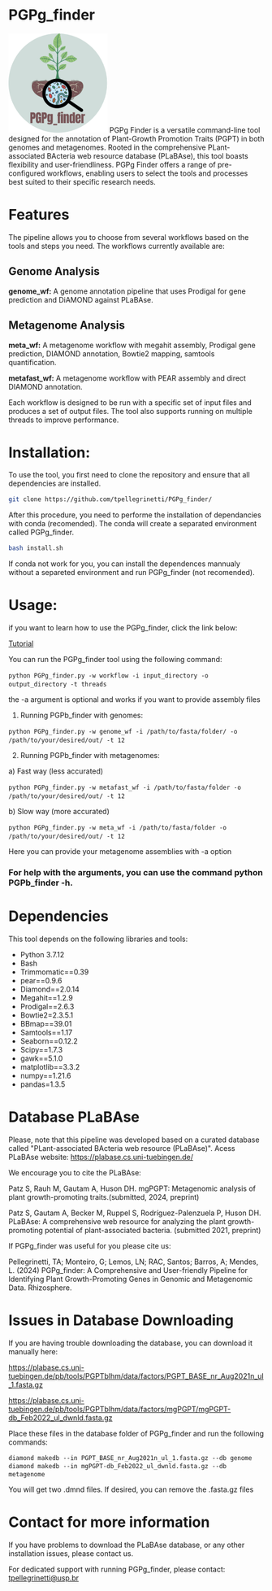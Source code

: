 # PGPg_finder
![My Image](README/logo.png)
PGPg Finder is a versatile command-line tool designed for the annotation of Plant-Growth Promotion Traits (PGPT) in both genomes and metagenomes. Rooted in the comprehensive PLant-associated BActeria web resource database (PLaBAse), this tool boasts flexibility and user-friendliness. PGPg Finder offers a range of pre-configured workflows, enabling users to select the tools and processes best suited to their specific research needs.


# Features
The pipeline allows you to choose from several workflows based on the tools and steps you need. The workflows currently available are:

## Genome Analysis
**genome_wf:** A genome annotation pipeline that uses Prodigal for gene prediction and DiAMOND against PLaBAse.

## Metagenome Analysis
**meta_wf:** A metagenome workflow with megahit assembly, Prodigal gene prediction, DIAMOND annotation, Bowtie2 mapping, samtools quantification.  

**metafast_wf:** A metagenome workflow with PEAR assembly and direct DIAMOND annotation.


Each workflow is designed to be run with a specific set of input files and produces a set of output files. The tool also supports running on multiple threads to improve performance.


# Installation:

To use the tool, you first need to clone the repository and ensure that all dependencies are installed.
```bash
git clone https://github.com/tpellegrinetti/PGPg_finder/
```
After this procedure, you need to performe the installation of dependancies with conda (recomended).
The conda will create a separated environment called PGPg_finder.
```bash
bash install.sh
```
If conda not work for you, you can install the dependences mannualy without a separeted environment and run PGPg_finder (not recomended).

# Usage:

if you want to learn how to use the PGPg_finder, click the link below:

[Tutorial](https://github.com/tpellegrinetti/PGPg_finder/blob/main/Tutorial.md)


You can run the PGPg_finder tool using the following command:

`python PGPg_finder.py -w workflow -i input_directory -o output_directory -t threads`

the -a argument is optional and works if you want to provide assembly files


1) Running PGPb_finder with genomes:

`python PGPg_finder.py -w genome_wf -i /path/to/fasta/folder/ -o /path/to/your/desired/out/ -t 12`


2) Running PGPb_finder with metagenomes:
 
a) Fast way (less accurated)

`python PGPg_finder.py -w metafast_wf -i /path/to/fasta/folder -o /path/to/your/desired/out/ -t 12`

b) Slow way (more accurated) 

`python PGPg_finder.py -w meta_wf -i /path/to/fasta/folder -o /path/to/your/desired/out/ -t 12`

Here you can provide your metagenome assemblies with -a option

### For help with the arguments, you can use the command python PGPb_finder -h. ###

# Dependencies
This tool depends on the following libraries and tools:

* Python 3.7.12
* Bash
* Trimmomatic==0.39
* pear==0.9.6
* Diamond==2.0.14
* Megahit==1.2.9
* Prodigal==2.6.3
* Bowtie2=2.3.5.1
* BBmap==39.01
* Samtools==1.17
* Seaborn==0.12.2
* Scipy==1.7.3
* gawk==5.1.0
* matplotlib==3.3.2
* numpy==1.21.6
* pandas=1.3.5  

# Database PLaBAse
Please, note that this pipeline was developed based on a curated database called "PLant-associated BActeria web resource (PLaBAse)".
Acess PLaBAse website: https://plabase.cs.uni-tuebingen.de/

We encourage you to cite the PLaBAse:

Patz S, Rauh M, Gautam A, Huson DH. mgPGPT: Metagenomic analysis of plant growth-promoting traits.(submitted, 2024, preprint)

Patz S, Gautam A, Becker M, Ruppel S, Rodríguez-Palenzuela P, Huson DH. PLaBAse: A comprehensive web resource for analyzing the plant growth-promoting potential of plant-associated bacteria. (submitted 2021, preprint)

If PGPg_finder was useful for you please cite us:

Pellegrinetti, TA; Monteiro, G; Lemos, LN; RAC, Santos; Barros, A; Mendes, L. (2024) PGPg_finder: A Comprehensive and User-friendly Pipeline for Identifying Plant Growth-Promoting Genes in Genomic and Metagenomic Data. Rhizosphere.

# Issues in Database Downloading
If you are having trouble downloading the database, you can download it manually here:

https://plabase.cs.uni-tuebingen.de/pb/tools/PGPTblhm/data/factors/PGPT_BASE_nr_Aug2021n_ul_1.fasta.gz

https://plabase.cs.uni-tuebingen.de/pb/tools/PGPTblhm/data/factors/mgPGPT/mgPGPT-db_Feb2022_ul_dwnld.fasta.gz

Place these files in the database folder of PGPg_finder and run the following commands:
```
diamond makedb --in PGPT_BASE_nr_Aug2021n_ul_1.fasta.gz --db genome
diamond makedb --in mgPGPT-db_Feb2022_ul_dwnld.fasta.gz --db metagenome
```

You will get two .dmnd files. If desired, you can remove the .fasta.gz files

# Contact for more information
If you have problems to download the PLaBAse database, or any other installation issues, please contact us.

For dedicated support with running PGPg_finder, please contact: tpellegrinetti@usp.br
